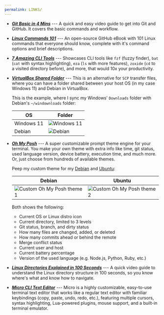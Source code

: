 ```yaml
---
permalink: LINKS/
---
```


-   [**_Git Basic in 4 Mins_**](https://youtu.be/e9lnsKot_SQ) --- A quick and easy video guide to get into Git and GitHub. It covers the basic commands and workflow.

-   [**_Linux Commands 101_**](https://github.com/bobbyiliev/101-linux-commands-ebook?tab=readme-ov-file#commands) --- An open-source GitHub eBook with 101 Linux commands that everyone should know, complete with it's command options and brief descriptions.

-   [**_7 Amazing CLI Tools_**](https://www.youtube.com/watch?v=mmqDYw9C30I&t=782s) --- Showcases CLI tools like `fzf` (fuzzy finder), `bat` (`cat` with syntax highlighting), `eza` (`ls` with more features), `zoxide` (`cd` to a visited directory before), and more, that would 10x your productivity.

-   [**_VirtualBox Shared Folder_**](https://askubuntu.com/questions/161759/how-to-access-a-shared-folder-in-virtualbox) --- This is an alternative for `SCP` transfer files, where you can have a folder shared between your host OS (in my case Windows 11) and Debian in VirtualBox.

    This is the example, where I sync my Windows' `Downloads` folder with Debian's `~/windownloads` folder:

    | OS         | Folder                                                                                                |
    | ---------- | ----------------------------------------------------------------------------------------------------- |
    | Windows 11 | ![Windows 11](https://res.cloudinary.com/dr1tp0gwd/image/upload/v1726232347/hije4krdjyuigkz0tsog.png) |
    | Debian     | ![Debian](https://res.cloudinary.com/dr1tp0gwd/image/upload/v1726232348/wsgzjhdhjfvlr29stoka.png)     |

-   [**_Oh My Posh_**](https://ohmyposh.dev/) --- A super customizable prompt theme engine for your terminal. You make your own theme with extra info like time, git status, used language version, device battery, execution time, and much more. Or, just choose from hundreds of available themes.

    Peep my custom theme for my [Debian](https://raw.githubusercontent.com/absolutepraya/config/config/ohmyposh_debian.omp.json) and [Ubuntu](https://raw.githubusercontent.com/absolutepraya/config/config/ohmyposh_ubuntu.omp.json):

    | Debian                                                                                                               | Ubuntu                                                                                                               |
    | -------------------------------------------------------------------------------------------------------------------- | -------------------------------------------------------------------------------------------------------------------- |
    | ![Custom Oh My Posh theme 1](https://res.cloudinary.com/dr1tp0gwd/image/upload/v1726106669/aol1hkmqa3hw53swpw9k.png) | ![Custom Oh My Posh theme 2](https://res.cloudinary.com/dr1tp0gwd/image/upload/v1726106669/vrqsppylwszqbdp6sy4o.png) |

    Both shows the following:

    -   Current OS or Linux distro icon
    -   Current directory, limited to 3 levels
    -   Git status, branch, and dirty status
    -   How many files are changed, added, or deleted
    -   How many commits ahead or behind the remote
    -   Merge conflict status
    -   Current user and host
    -   Current battery percentage
    -   Version of the used language (e.g. Node.js, Python, Ruby, etc.)

-   [**_Linux Directories Explained in 100 Seconds_**](https://www.youtube.com/watch?v=42iQKuQodW4&pp=ygUSZGViaWFuIGZpbGUgc3lzdGVt) --- A quick video guide to understand the Linux directory structure in 100 seconds, so you know where's what and know how to navigate.

-   [**_Micro CLI Text Editor_**](https://micro-editor.github.io/) --- Micro is a highly customizable, easy-to-use terminal text editor that works like a regular text editor with familiar keybindings (copy, paste, undo, redo, etc.), featuring multiple cursors, syntax highlighting, Lua-powered plugins, mouse support, and a built-in terminal emulator.
